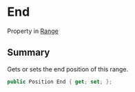 # End

Property in [Range](./)

## Summary

Gets or sets the end position of this range.

```csharp
public Position End { get; set; };
```
